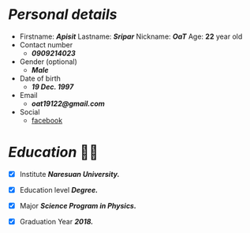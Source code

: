# ***Personal details***
- Firstname:  ___Apisit___ Lastname: ___Sripar___ Nickname:  ___OaT___ Age: __22__ year old
- Contact number
    - ___0909214023___
- Gender (optional) 
    - ___Male___
- Date of birth
    - ___19 Dec. 1997___
- Email 
    - ___oat19122@gmail.com___
- Social
    - [facebook](https://web.facebook.com/apisit.seepar/)
        
# ***Education*** 👨‍🎓
- [x] Institute ___Naresuan University.___
- [x] Education level ___Degree.___
- [x] Major ___Science Program in Physics.___
- [x] Graduation Year ___2018.___

